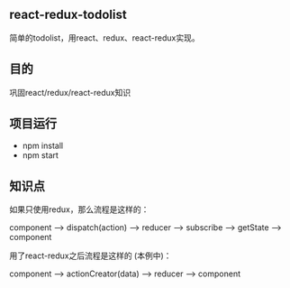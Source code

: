 ## react-redux-todolist
简单的todolist，用react、redux、react-redux实现。

## 目的
巩固react/redux/react-redux知识

## 项目运行
- npm install
- npm start


## 知识点
如果只使用redux，那么流程是这样的：    

component --> dispatch(action) --> reducer --> subscribe --> getState --> component

用了react-redux之后流程是这样的 (本例中)：    

component --> actionCreator(data) --> reducer --> component

